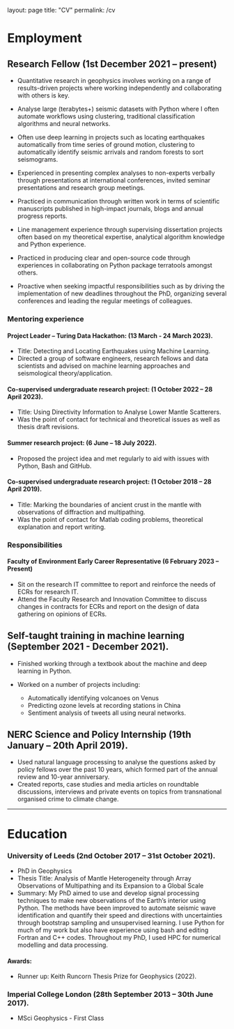 layout: page
title: "CV"
permalink: /cv

# Employment

## Research Fellow (1st December 2021 – present)

- Quantitative research in geophysics involves working on a range of results-driven projects where working independently and collaborating with others is key.  

- Analyse large (terabytes+) seismic datasets with Python where I often automate workflows using clustering, traditional classification algorithms and neural networks. 

- Often use deep learning in projects such as locating earthquakes automatically from time series of ground motion, clustering to automatically identify seismic arrivals and random forests to sort seismograms. 

- Experienced in presenting complex analyses to non-experts verbally through presentations at international conferences, invited seminar presentations and research group meetings. 

- Practiced in communication through written work in terms of scientific manuscripts published in high-impact journals, blogs and annual progress reports. 

- Line management experience through supervising dissertation projects often based on my theoretical expertise, analytical algorithm knowledge and Python experience. 

- Practiced in producing clear and open-source code through experiences in collaborating on Python package terratools amongst others. 

- Proactive when seeking impactful responsibilities such as by driving the implementation of new deadlines throughout the PhD, organizing several conferences and leading the regular meetings of colleagues. 

### Mentoring experience

#### Project Leader – Turing Data Hackathon: (13 March - 24 March 2023).  

- Title: Detecting and Locating Earthquakes using Machine Learning.  
- Directed a group of software engineers, research fellows and data scientists and advised on machine learning approaches and seismological theory/application. 
 
#### Co-supervised undergraduate research project: (1 October 2022 – 28 April 2023).

- Title: Using Directivity Information to Analyse Lower Mantle Scatterers.
- Was the point of contact for technical and theoretical issues as well as thesis draft revisions.  

#### Summer research project: (6 June – 18 July 2022).  
-	Proposed the project idea and met regularly to aid with issues with Python, Bash and GitHub.  

#### Co-supervised undergraduate research project: (1 October 2018 – 28 April 2019).

- Title: Marking the boundaries of ancient crust in the mantle with observations of diffraction and multipathing.
- Was the point of contact for Matlab coding problems, theoretical explanation and report writing.   

### Responsibilities

#### Faculty of Environment Early Career Representative (6 February 2023 – Present) 

- Sit on the research IT committee to report and reinforce the needs of ECRs for research IT. 
- Attend the Faculty Research and Innovation Committee to discuss changes in contracts for ECRs and report on the design of data gathering on opinions of ECRs. 

## Self-taught training in machine learning (September 2021 - December 2021).

- Finished working through a textbook about the machine and deep learning in Python. 

- Worked on a number of projects including: 
    - Automatically identifying volcanoes on Venus 
    - Predicting ozone levels at recording stations in China
    - Sentiment analysis of tweets all using neural networks. 

## NERC Science and Policy Internship (19th January – 20th April 2019).

- Used natural language processing to analyse the questions asked by policy fellows over the past 10 years, which formed part of the annual review and 10-year anniversary.
- Created reports, case studies and media articles on roundtable discussions, interviews and private events on topics from transnational organised crime to climate change. 

---

# Education

### University of Leeds (2nd October 2017 – 31st October 2021).
- PhD in Geophysics 
- Thesis Title: Analysis of Mantle Heterogeneity through Array Observations of Multipathing and its Expansion to a Global Scale
- Summary: My PhD aimed to use and develop signal processing techniques to make new observations of the Earth’s interior using Python. The methods have been improved to automate seismic wave identification and quantify their speed and directions with uncertainties through bootstrap sampling and unsupervised learning. I use Python for much of my work but also have experience using bash and editing Fortran and C++ codes. Throughout my PhD, I used HPC for numerical modelling and data processing.

#### Awards:
-	Runner up: Keith Runcorn Thesis Prize for Geophysics (2022).

### Imperial College London (28th September 2013 – 30th June 2017).
  - MSci Geophysics - First Class 


